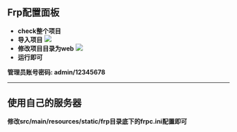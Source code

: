 ## Frp配置面板

- **check整个项目**
- **导入项目**
![](https://i.loli.net/2019/02/23/5c7129151e4b3.png)
- **修改项目目录为web**
![](https://i.loli.net/2019/02/23/5c7129cdcc11e.png)
- **运行即可**

**管理员账号密码: admin/12345678**

---

## 使用自己的服务器
**修改src/main/resources/static/frp目录底下的frpc.ini配置即可**
